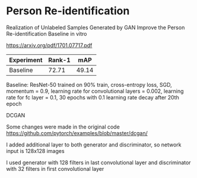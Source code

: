 # Person Re-identification
Realization of Unlabeled Samples Generated by GAN Improve the Person Re-identification Baseline in vitro

https://arxiv.org/pdf/1701.07717.pdf

| Experiment    | Rank-1        | mAP           |
| ------------- | ------------- | ------------- |
| Baseline      | 72.71         | 49.14         |

Baseline: ResNet-50 trained on 90% train, cross-entropy loss, SGD, momentum = 0.9, learning rate for convolutional layers = 0.002, learning rate for fc layer  = 0.1, 30 epochs with 0.1 learning rate decay after 20th epoch

DCGAN

Some changes were made in the original code https://github.com/pytorch/examples/blob/master/dcgan/

I added additional layer to both generator and discriminator, so network input is 128x128 images

I used generator with 128 filters in last convolutional layer and discriminator with 32 filters in first convolutional layer
